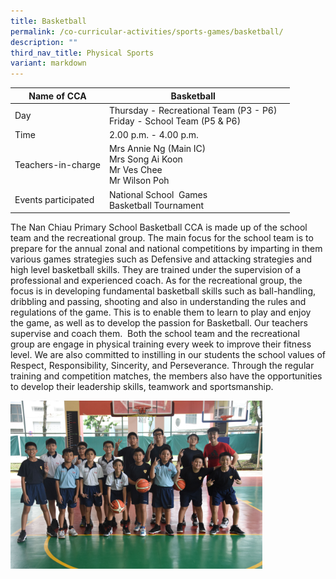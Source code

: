 ```yaml
---
title: Basketball
permalink: /co-curricular-activities/sports-games/basketball/
description: ""
third_nav_title: Physical Sports
variant: markdown
---
```

|Name of CCA|Basketball|  |
| -------- | ------- | --------------- |
|Day | Thursday - Recreational Team (P3 - P6) <br>Friday  -        School Team (P5 &amp; P6) | 
| Time |2.00 p.m. - 4.00 p.m. 
|Teachers-in-charge |Mrs Annie Ng (Main IC)<br> Mrs Song Ai Koon <br>Mr Ves Chee<br>Mr Wilson Poh
|Events participated    |National School&nbsp; Games<br>Basketball Tournament

<p style="box-sizing: inherit; font-size: 1em;">The Nan Chiau Primary School Basketball CCA is made up of the school team and the recreational group. The main focus for the school team is to prepare for the annual zonal and national competitions by imparting in them various games strategies such as Defensive and attacking strategies and high level basketball skills. They are trained under the supervision of a professional and experienced coach. As for the recreational group, the focus is in developing fundamental basketball skills such as ball-handling, dribbling and passing, shooting and also in understanding the rules and regulations of the game. This is to enable them to learn to play and enjoy the game, as well as to develop the passion for Basketball. Our teachers supervise and coach them.&nbsp; Both the school team and the recreational group are engage in physical training every week to improve their fitness level. We are also committed to instilling in our students the school values of Respect, Responsibility, Sincerity, and Perseverance. Through the regular training and competition matches, the members also have the opportunities to develop their leadership skills, teamwork and sportsmanship.</p>

<img src="/images/CoCurricularActivities/Basketball/basketball_2024.jpg" style="width:80%">